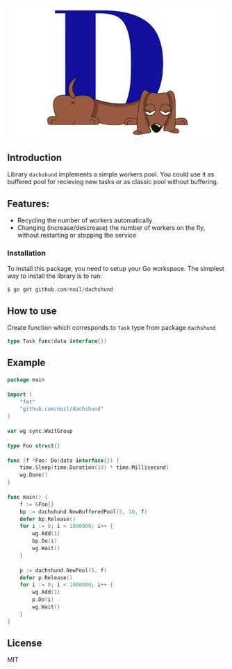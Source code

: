 <p align="center">
    <img width="757" src="https://github.com/noil/dachshund/blob/master/dh.png?raw=true">
</p>

## Introduction

Library `dachshund` implements a simple  workers pool. You could use it as buffered pool for recieving new tasks or as classic pool without buffering.

## Features:

- Recycling the number of workers automatically
- Changing (increase/descrease) the number of workers on the fly, without restarting or stopping the service

### Installation

To install this package, you need to setup your Go workspace. The simplest way to install the library is to run:
```powershell
$ go get github.com/noil/dachshund
```

## How to use

Create function which corresponds to `Task` type from package `dachshund` 
```go
type Task func(data interface{})
```

## Example

```go
package main

import (
	"fmt"
	"github.com/noil/dachshund"
)

var wg sync.WaitGroup

type Foo struct{}

func (f *Foo) Do(data interface{}) {
    time.Sleep(time.Duration(10) * time.Millisecond)
    wg.Done()
}

func main() {
	f := &Foo{}
	bp := dachshund.NewBufferedPool(5, 10, f)
	defer bp.Release()
	for i := 0; i < 1000000; i++ {
		wg.Add(1)
		bp.Do(i)
		wg.Wait()
	}

	p := dachshund.NewPool(5, f)
	defer p.Release()
	for i := 0; i < 1000000; i++ {
		wg.Add(1)
		p.Do(i)
		wg.Wait()
	}
}
```

License
----

MIT
